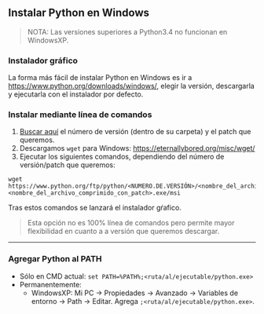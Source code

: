 ## Instalar Python en Windows
> NOTA: Las versiones superiores a Python3.4 no funcionan en WindowsXP.

### Instalador gráfico
La forma más fácil de instalar Python en Windows es ir a https://www.python.org/downloads/windows/, elegir la versión, descargarla y ejecutarla con el instalador por defecto.

### Instalar mediante línea de comandos
1. [Buscar aquí](https://www.python.org/ftp/python/) el número de versión (dentro de su carpeta) y el patch que queremos.
2. Descargamos `wget` para Windows: https://eternallybored.org/misc/wget/
3. Ejecutar los siguientes comandos, dependiendo del número de versión/patch que queremos:
```
wget https://www.python.org/ftp/python/<NUMERO.DE.VERSIÓN>/<nombre_del_archivo_comprimido_con_patch>.exe/msi
<nombre_del_archivo_comprimido_con_patch>.exe/msi
```

Tras estos comandos se lanzará el instalador gŕafico.

> Esta opción no es 100% línea de comandos pero permite mayor flexibilidad en cuanto a a versión que queremos descargar.

_______________________________________________

### Agregar Python al PATH
- Sólo en CMD actual: `set PATH=%PATH%;<ruta/al/ejecutable/python.exe>`
- Permanentemente:
    - WindowsXP: Mi PC -> Propiedades -> Avanzado -> Variables de entorno -> Path -> Editar. Agrega `;<ruta/al/ejecutable/python.exe>`.

